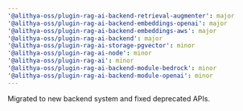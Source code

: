 ```yaml
---
'@alithya-oss/plugin-rag-ai-backend-retrieval-augmenter': major
'@alithya-oss/plugin-rag-ai-backend-embeddings-openai': major
'@alithya-oss/plugin-rag-ai-backend-embeddings-aws': major
'@alithya-oss/plugin-rag-ai-backend': major
'@alithya-oss/plugin-rag-ai-storage-pgvector': minor
'@alithya-oss/plugin-rag-ai-node': minor
'@alithya-oss/plugin-rag-ai': minor
'@alithya-oss/plugin-rag-ai-backend-module-bedrock': minor
'@alithya-oss/plugin-rag-ai-backend-module-openai': minor
---
```


Migrated to new backend system and fixed deprecated APIs.
